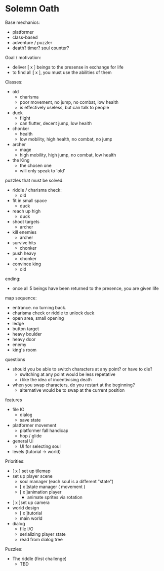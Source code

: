 # Solemn Oath

Base mechanics:
- platformer
- class-based
- adventure / puzzler
- death? timer? soul counter?


Goal / motivation:
- deliver [ x ] beings to the presense in exchange for life
- to find all [ x ], you must use the abilities of them

Classes:
- old
  - charisma
  - poor movement, no jump, no combat, low health
  - is effectively useless, but can talk to people
- duck
  - flight
  - can flutter, decent jump, low health
- chonker
  - health
  - low mobility, high health, no combat, no jump
- archer
  - mage
  - high mobility, high jump, no combat, low health
- the King
  - the chosen one
  - will only speak to 'old'


puzzles that must be solved:
- riddle / charisma check:
  - old
- fit in small space
  - duck
- reach up high
  - duck
- shoot targets
  - archer
- kill enemies
  - archer
- survive hits
  - chonker
- push heavy
  - chonker
- convince king
  - old

ending:
- once all 5 beings have been returned to the presence, you are given life

map sequence:
- entrance. no turning back.
- charisma check or riddle to unlock duck
- open area, small opening
- ledge
- button target
- heavy boulder
- heavy door
- enemy
- king's room

questions
- should you be able to switch characters at any point? or have to die?
  - switching at any point would be less repetative
  - i like the idea of incentivising death
- when you swap characters, do you restart at the beginning?
  - alternative would be to swap at the current position


features
- file IO
  - dialog
  - save state
- platformer movement
  - platformer fall handicap
  - hop / glide
- general UI
  - UI for selecting soul
- levels (tutorial -> world)

Priorities:
- [ x ] set up tilemap
- set up player scene
  - soul manager (each soul is a different "state")
  - [ x ]state manager ( movement )
  - [ x ]animation player
    - animate sprites via rotation
- [ x ]set up camera
- world design
  - [ x ]tutorial
  - main world
- dialog
  - file I/O
  - serializing player state
  - read from dialog tree

Puzzles:
- The riddle (first challenge)
  - TBD